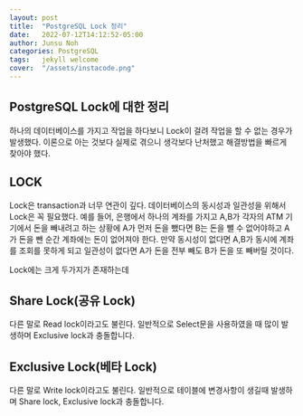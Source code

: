 ```yaml
---
layout: post
title:  "PostgreSQL Lock 정리"
date:   2022-07-12T14:12:52-05:00
author: Junsu Noh
categories: PostgreSQL
tags:	jekyll welcome
cover:  "/assets/instacode.png" 
---
```


## PostgreSQL Lock에 대한 정리

하나의 데이터베이스를 가지고 작업을 하다보니 Lock이 걸려 작업을 할 수 없는 경우가 발생했다. 
이론으로 아는 것보다 실제로 겪으니 생각보다 난처했고 해결방법을 빠르게 찾아야 했다.

## LOCK
Lock은 transaction과 너무 연관이 깊다. 
데이터베이스의 동시성과 일관성을 위해서 Lock은 꼭 필요했다.
예를 들어, 은행에서 하나의 계좌를 가지고 A,B가 각자의 ATM 기기에서 돈을 빼내려고 하는 상황에 A가 먼저 돈을 뺐다면 B는 돈을 뺄 수 없어야하고 
A가 돈을 뺀 순간 계좌에는 돈이 없어져야 한다. 만약 동시성이 없다면 A,B가 동시에 계좌를 조회를 못하게 되고 일관성이 없다면 A가 돈을 전부 빼도
B가 돈을 또 빼버릴 것이다.

Lock에는 크게 두가지가 존재하는데 

## Share Lock(공유 Lock)

다른 말로 Read lock이라고도 불린다.
일반적으로 Select문을 사용하였을 때 많이 발생하며 Exclusive lock과 충돌합니다.

## Exclusive Lock(베타 Lock)

다른 말로 Write lock이라고도 불린다.
일반적으로 테이블에 변경사항이 생길때 발생하며 Share lock, Exclusive lock과 충돌합니다.





